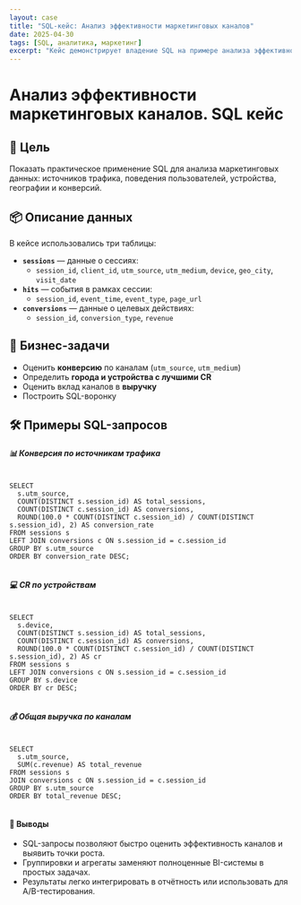 ```yaml
---
layout: case
title: "SQL-кейс: Анализ эффективности маркетинговых каналов"
date: 2025-04-30
tags: [SQL, аналитика, маркетинг]
excerpt: "Кейс демонстрирует владение SQL на примере анализа эффективности источников трафика и поведения пользователей на сайте."
---
```


# Анализ эффективности маркетинговых каналов. SQL кейс

## 🎯 Цель

Показать практическое применение SQL для анализа маркетинговых данных: источников трафика, поведения пользователей, устройства, географии и конверсий.

## 📦 Описание данных

В кейсе использовались три таблицы:

- **`sessions`** — данные о сессиях:
  - `session_id`, `client_id`, `utm_source`, `utm_medium`, `device`, `geo_city`, `visit_date`
- **`hits`** — события в рамках сессии:
  - `session_id`, `event_time`, `event_type`, `page_url`
- **`conversions`** — данные о целевых действиях:
  - `session_id`, `conversion_type`, `revenue`

## 🧩 Бизнес-задачи

- Оценить **конверсию** по каналам (`utm_source`, `utm_medium`)
- Определить **города и устройства с лучшими CR**
- Оценить вклад каналов в **выручку**
- Построить SQL-воронку

## 🛠 Примеры SQL-запросов

<div class="container my-5">
  <div class="mb-5">
    <h5 class="text-primary">📊 Конверсия по источникам трафика</h5>
    <pre class="bg-light p-3 rounded"><code class="language-sql">
SELECT 
  s.utm_source,
  COUNT(DISTINCT s.session_id) AS total_sessions,
  COUNT(DISTINCT c.session_id) AS conversions,
  ROUND(100.0 * COUNT(DISTINCT c.session_id) / COUNT(DISTINCT s.session_id), 2) AS conversion_rate
FROM sessions s
LEFT JOIN conversions c ON s.session_id = c.session_id
GROUP BY s.utm_source
ORDER BY conversion_rate DESC;
    </code></pre>
  </div>

  <div class="mb-5">
    <h5 class="text-primary">💻 CR по устройствам</h5>
    <pre class="bg-light p-3 rounded"><code class="language-sql">
SELECT 
  s.device,
  COUNT(DISTINCT s.session_id) AS total_sessions,
  COUNT(DISTINCT c.session_id) AS conversions,
  ROUND(100.0 * COUNT(DISTINCT c.session_id) / COUNT(DISTINCT s.session_id), 2) AS cr
FROM sessions s
LEFT JOIN conversions c ON s.session_id = c.session_id
GROUP BY s.device
ORDER BY cr DESC;
    </code></pre>
  </div>

  <div class="mb-5">
    <h5 class="text-primary">💰 Общая выручка по каналам</h5>
    <pre class="bg-light p-3 rounded"><code class="language-sql">
SELECT 
  s.utm_source,
  SUM(c.revenue) AS total_revenue
FROM sessions s
JOIN conversions c ON s.session_id = c.session_id
GROUP BY s.utm_source
ORDER BY total_revenue DESC;
    </code></pre>
  </div>

  <div class="mt-5">
    <h4>📌 Выводы</h4>
    <ul>
      <li>SQL-запросы позволяют быстро оценить эффективность каналов и выявить точки роста.</li>
      <li>Группировки и агрегаты заменяют полноценные BI-системы в простых задачах.</li>
      <li>Результаты легко интегрировать в отчётность или использовать для A/B-тестирования.</li>
    </ul>
  </div>

</div>
